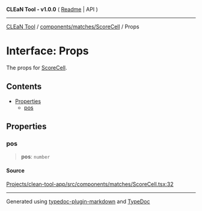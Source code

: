 **CLEaN Tool - v1.0.0** ( [Readme](../../../../README.md) \| API )

***

[CLEaN Tool](../../../../modules.md) / [components/matches/ScoreCell](../README.md) / Props

# Interface: Props

The props for [ScoreCell](../functions/ScoreCell.md).

## Contents

- [Properties](Props.md#properties)
  - [pos](Props.md#pos)

## Properties

### pos

> **pos**: `number`

#### Source

[Projects/clean-tool-app/src/components/matches/ScoreCell.tsx:32](https://github.com/yuckyh/clean-tool-app/)

***

Generated using [typedoc-plugin-markdown](https://www.npmjs.com/package/typedoc-plugin-markdown) and [TypeDoc](https://typedoc.org/)
